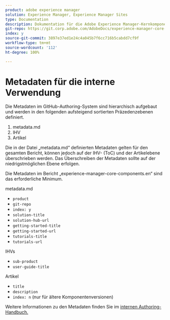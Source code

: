```yaml
---
product: adobe experience manager
solution: Experience Manager, Experience Manager Sites
type: Documentation
description: Dokumentation für die Adobe Experience Manager-Kernkomponenten
git-repo: https://git.corp.adobe.com/AdobeDocs/experience-manager-core-components.de-DE
index: y
source-git-commit: 3897e37ed1e24c4a045b7f6cc716b5cabdd7cf9f
workflow-type: tm+mt
source-wordcount: '112'
ht-degree: 100%

---
```



# Metadaten für die interne Verwendung

Die Metadaten im GitHub-Authoring-System sind hierarchisch aufgebaut und werden in den folgenden aufsteigend sortierten Präzedenzebenen definiert.

1. metadata.md
1. IHV
1. Artikel

Die in der Datei „metadata.md“ definierten Metadaten gelten für den gesamten Bericht, können jedoch auf der IHV- (ToC) und der Artikelebene überschrieben werden. Das Überschreiben der Metadaten sollte auf der niedrigstmöglichen Ebene erfolgen.

Die Metadaten im Bericht „experience-manager-core-components.en“ sind das erforderliche Minimum.

metadata.md

* `product`
* `git-repo`
* `index: y`
* `solution-title`
* `solution-hub-url`
* `getting-started-title`
* `getting-started-url`
* `tutorials-title`
* `tutorials-url`

IHVs

* `sub-product`
* `user-guide-title`

Artikel

* `title`
* `description`
* `index: n` (nur für ältere Komponentenversionen)

Weitere Informationen zu den Metadaten finden Sie im [internen Authoring-Handbuch.](https://docs.adobe.com/help/de-DE/collaborative-doc-instructions/collaboration-guide/markdown/metadata.html#solution-metadata)
